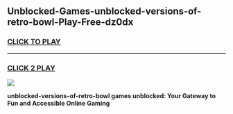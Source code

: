 
## Unblocked-Games-unblocked-versions-of-retro-bowl-Play-Free-dz0dx
<h3>
<a href="https://premium76.site?title=unblocked-versions-of-retro-bowl&ref=21A">CLICK TO PLAY</a></h3>
<hr>

<h3>
<a href="https://premium76.site?title=unblocked-versions-of-retro-bowl&ref=21A">CLICK 2 PLAY</a>
  
</h3>

<a href="https://premium76.site?title=unblocked-versions-of-retro-bowl&ref=21A"><img src="https://clearcache.store/games.png"></a>


**unblocked-versions-of-retro-bowl games unblocked: Your Gateway to Fun and Accessible Online Gaming**

